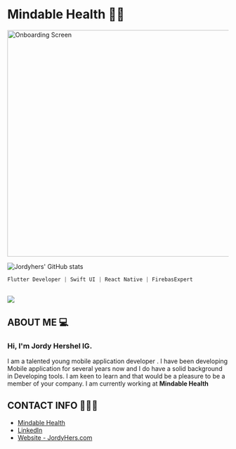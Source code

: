 # Mindable Health 👋🏾

<img width="515" alt="Onboarding Screen" src="https://user-images.githubusercontent.com/49708438/186181510-24eab82f-6b9e-4034-896d-41ce49df03ed.png"> 

![Jordyhers' GitHub stats](https://github-readme-stats.vercel.app/api?username=jordyhers&show_icons=true&theme=buefy)

```dart
Flutter Developer | Swift UI | React Native | FirebasExpert
```
## ![](https://komarev.com/ghpvc/?username=jordyhers&color=green)


## ABOUT ME 💻

### Hi, I'm Jordy Hershel IG. 
I am a talented young mobile application developer . I have been developing Mobile application for several years now and I do have a solid background in Developing tools. I am keen to learn and that would be a pleasure to be a member of your company. I am currently working at **Mindable Health**


## CONTACT INFO 👨🏾‍💼

- [Mindable Health](https://www.mindable.health/?lang=en)
- [LinkedIn ](www.linkedin.com/in/jordy-hershel-ig)
- [Website - JordyHers.com](https://jordyhers.com/#/)





